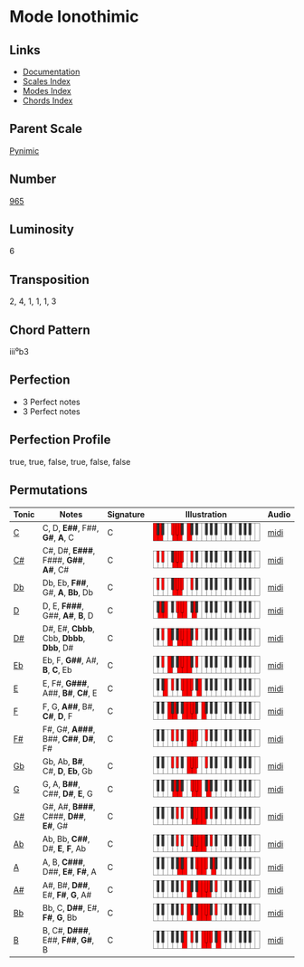 # Mode Ionothimic

## Links

- [Documentation](README.md)
- [Scales Index](Scales.md)
- [Modes Index](Modes.md)
- [Chords Index](Chords.md)

## Parent Scale

[Pynimic](ScalePynimic.md)

## Number

[965](https://ianring.com/musictheory/scales/965)

## Luminosity

6

## Transposition

2, 4, 1, 1, 1, 3

## Chord Pattern

iii⁰b3

## Perfection

- 3 Perfect notes
- 3 Perfect notes

## Perfection Profile

true, true, false, true, false, false

## Permutations

| Tonic | Notes | Signature | Illustration | Audio |
|-------|-------|-----------|--------------|-------|
| [C](ModeCNaturalIonothimic.md) | C, D, **E##**, F##, **G#**, **A**, C | C | ![CNaturalIonothimic](ModeCNaturalIonothimic.png) | [midi](https://github.com/edipermadi/music/blob/main/docs/ModeCNaturalIonothimic.mid?raw=true) |
| [C#](ModeCSharpIonothimic.md) | C#, D#, **E###**, F###, **G##**, **A#**, C# | C | ![CSharpIonothimic](ModeCSharpIonothimic.png) | [midi](https://github.com/edipermadi/music/blob/main/docs/ModeCSharpIonothimic.mid?raw=true) |
| [Db](ModeDFlatIonothimic.md) | Db, Eb, **F##**, G#, **A**, **Bb**, Db | C | ![DFlatIonothimic](ModeDFlatIonothimic.png) | [midi](https://github.com/edipermadi/music/blob/main/docs/ModeDFlatIonothimic.mid?raw=true) |
| [D](ModeDNaturalIonothimic.md) | D, E, **F###**, G##, **A#**, **B**, D | C | ![DNaturalIonothimic](ModeDNaturalIonothimic.png) | [midi](https://github.com/edipermadi/music/blob/main/docs/ModeDNaturalIonothimic.mid?raw=true) |
| [D#](ModeDSharpIonothimic.md) | D#, E#, **Cbbb**, Cbb, **Dbbb**, **Dbb**, D# | C | ![DSharpIonothimic](ModeDSharpIonothimic.png) | [midi](https://github.com/edipermadi/music/blob/main/docs/ModeDSharpIonothimic.mid?raw=true) |
| [Eb](ModeEFlatIonothimic.md) | Eb, F, **G##**, A#, **B**, **C**, Eb | C | ![EFlatIonothimic](ModeEFlatIonothimic.png) | [midi](https://github.com/edipermadi/music/blob/main/docs/ModeEFlatIonothimic.mid?raw=true) |
| [E](ModeENaturalIonothimic.md) | E, F#, **G###**, A##, **B#**, **C#**, E | C | ![ENaturalIonothimic](ModeENaturalIonothimic.png) | [midi](https://github.com/edipermadi/music/blob/main/docs/ModeENaturalIonothimic.mid?raw=true) |
| [F](ModeFNaturalIonothimic.md) | F, G, **A##**, B#, **C#**, **D**, F | C | ![FNaturalIonothimic](ModeFNaturalIonothimic.png) | [midi](https://github.com/edipermadi/music/blob/main/docs/ModeFNaturalIonothimic.mid?raw=true) |
| [F#](ModeFSharpIonothimic.md) | F#, G#, **A###**, B##, **C##**, **D#**, F# | C | ![FSharpIonothimic](ModeFSharpIonothimic.png) | [midi](https://github.com/edipermadi/music/blob/main/docs/ModeFSharpIonothimic.mid?raw=true) |
| [Gb](ModeGFlatIonothimic.md) | Gb, Ab, **B#**, C#, **D**, **Eb**, Gb | C | ![GFlatIonothimic](ModeGFlatIonothimic.png) | [midi](https://github.com/edipermadi/music/blob/main/docs/ModeGFlatIonothimic.mid?raw=true) |
| [G](ModeGNaturalIonothimic.md) | G, A, **B##**, C##, **D#**, **E**, G | C | ![GNaturalIonothimic](ModeGNaturalIonothimic.png) | [midi](https://github.com/edipermadi/music/blob/main/docs/ModeGNaturalIonothimic.mid?raw=true) |
| [G#](ModeGSharpIonothimic.md) | G#, A#, **B###**, C###, **D##**, **E#**, G# | C | ![GSharpIonothimic](ModeGSharpIonothimic.png) | [midi](https://github.com/edipermadi/music/blob/main/docs/ModeGSharpIonothimic.mid?raw=true) |
| [Ab](ModeAFlatIonothimic.md) | Ab, Bb, **C##**, D#, **E**, **F**, Ab | C | ![AFlatIonothimic](ModeAFlatIonothimic.png) | [midi](https://github.com/edipermadi/music/blob/main/docs/ModeAFlatIonothimic.mid?raw=true) |
| [A](ModeANaturalIonothimic.md) | A, B, **C###**, D##, **E#**, **F#**, A | C | ![ANaturalIonothimic](ModeANaturalIonothimic.png) | [midi](https://github.com/edipermadi/music/blob/main/docs/ModeANaturalIonothimic.mid?raw=true) |
| [A#](ModeASharpIonothimic.md) | A#, B#, **D##**, E#, **F#**, **G**, A# | C | ![ASharpIonothimic](ModeASharpIonothimic.png) | [midi](https://github.com/edipermadi/music/blob/main/docs/ModeASharpIonothimic.mid?raw=true) |
| [Bb](ModeBFlatIonothimic.md) | Bb, C, **D##**, E#, **F#**, **G**, Bb | C | ![BFlatIonothimic](ModeBFlatIonothimic.png) | [midi](https://github.com/edipermadi/music/blob/main/docs/ModeBFlatIonothimic.mid?raw=true) |
| [B](ModeBNaturalIonothimic.md) | B, C#, **D###**, E##, **F##**, **G#**, B | C | ![BNaturalIonothimic](ModeBNaturalIonothimic.png) | [midi](https://github.com/edipermadi/music/blob/main/docs/ModeBNaturalIonothimic.mid?raw=true) |
